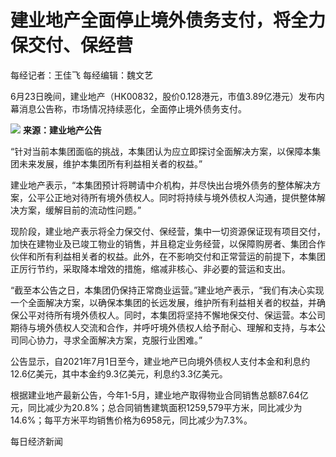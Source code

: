 

# 建业地产全面停止境外债务支付，将全力保交付、保经营

每经记者：王佳飞 每经编辑：魏文艺

6月23日晚间，建业地产（HK00832，股价0.128港元，市值3.89亿港元）发布内幕消息公告称，市场情况持续恶化，全面停止境外债务支付。

![](https://inews.gtimg.com/om_bt/OsYuuh6rmI2tyBds0tfQI0WZlC2AZdASD4WQvVkyB4DE0AA/1000)
**来源：建业地产公告**

“针对当前本集团面临的挑战，本集团认为应立即探讨全面解决方案，以保障本集团未来发展，维护本集团所有利益相关者的权益。”

建业地产表示，“本集团预计将聘请中介机构，并尽快出台境外债务的整体解决方案，公平公正地对待所有境外债权人。同时将持续与境外债权人沟通，提供整体解决方案，缓解目前的流动性问题。”

现阶段，建业地产表示将全力保交付、保经营，集中一切资源保证现有项目交付，加快在建物业及已竣工物业的销售，并且稳定业务经营，以保障购房者、集团合作伙伴和所有利益相关者的权益。此外，在不影响交付和正常营运的前提下，本集团正厉行节约，采取降本增效的措施，缩减非核心、非必要的营运和支出。

“截至本公告之日，本集团仍保持正常商业运营。”建业地产表示，“我们有决心实现一个全面解决方案，以确保本集团的长远发展，维护所有利益相关者的权益，并确保公平对待所有境外债权人。同时，本集团将坚持不懈地保交付、保运营。本公司期待与境外债权人交流和合作，并呼吁境外债权人给予耐心、理解和支持，与本公司同心协力，寻求全面解决方案，克服行业困难。”

公告显示，自2021年7月1日至今，建业地产已向境外债权人支付本金和利息约12.6亿美元，其中本金约9.3亿美元，利息约3.3亿美元。

根据建业地产最新公告，今年1-5月，建业地产取得物业合同销售总额87.64亿元，同比减少为20.8%；总合同销售建筑面积1259,579平方米，同比减少为14.6%；每平方米平均销售价格为6958元，同比减少为7.3%。

每日经济新闻

